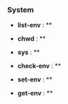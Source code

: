 ### System

- **list-env** : **

- **chwd** : **

- **sys** : **

- **check-env** : **

- **set-env** : **

- **get-env** : **


